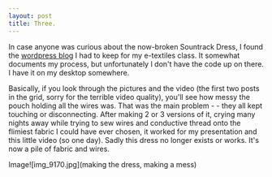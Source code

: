 ```yaml
---
layout: post
title: Three.
---
```


In case anyone was curious about the now-broken Sountrack Dress, I found the [wordpress blog](https://cassandradart.wordpress.com/) I had to keep for my e-textiles class. It somewhat documents my process, but unfortunately I don't have the code up on there. I have it on my desktop somewhere.

Basically, if you look through the pictures and the video (the first two posts in the grid, sorry for the terrible video quality), you'll see how messy the pouch holding all the wires was. That was the main problem - - they all kept touching or disconnecting. After making 2 or 3 versions of it, crying many nights away while trying to sew wires and conductive thread onto the flimiest fabric I could have ever chosen, it worked for my presentation and this little video (so one day). Sadly this dress no longer exists or works. It's now a pile of fabric and wires.

Image![img_9170.jpg](making the dress, making a mess)
